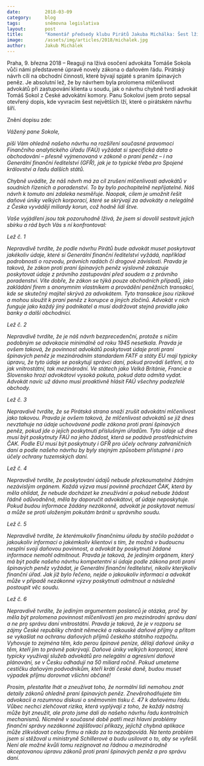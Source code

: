```yaml
---
date:         2018-03-09
category:     blog
tags:         sněmovna legislativa
layout:       post
title:        "Komentář předsedy klubu Pirátů Jakuba Michálka: Šest lží Tomáše Sokola k novele daňového řádu "
image:        /assets/img/articles/2018/michalek.jpg
author:       Jakub Michálek
---
```


Praha, 9. března 2018 – Reaguji na lživá osočení advokáta Tomáše Sokola vůči námi představené úpravě novely zákona o daňovém řádu. Pirátský návrh cílí na obchodní činnosti, které bývají spjaté s praním špinavých peněz. Je absolutní lež, že by návrhem byla prolomena mlčenlivost advokátů při zastupování klienta u soudu, jak o návrhu chybně tvrdí advokát Tomáš Sokol z České advokátní komory. Panu Sokolovi jsem proto sepsal otevřený dopis, kde vyvracím šest největších lží, které o pirátském návrhu šíří.

Znění dopisu zde:

*Vážený pane Sokole,*

*píši Vám ohledně našeho návrhu na rozšíření současné pravomoci Finančního analytického úřadu (FAÚ) vyžádat si specifická data o obchodování – přesně vyjmenovaná v zákoně o praní peněz – i na Generální finanční ředitelství (GFŘ), jak je to typické třeba pro Spojené království a řadu dalších států.*

*Chybně uvádíte, že náš návrh má za cíl zrušení mlčenlivosti advokátů v soudních řízeních a poradenství. To by bylo pochopitelně nepřijatelné. Náš návrh k tomuto ani zdaleka nesměřuje. Naopak, cílem je umožnit řešit daňové úniky velkých korporací, které se skrývají za advokáty a nelegálně z Česka vyvádějí miliardy korun, což hodně lidí štve.*

*Vaše vyjádření jsou tak pozoruhodně lživá, že jsem si dovolil sestavit jejich sbírku a rád bych Vás s ní konfrontoval:*

*Lež č. 1*

*Nepravdivě tvrdíte, že podle návrhu Pirátů bude advokát muset poskytovat jakékoliv údaje, které si Generální finanční ředitelství vyžádá, například podrobnosti o rozvodu, právních radách či drogové závislosti. Pravda je taková, že zákon proti praní špinavých peněz výslovně zakazuje poskytovat údaje z právního zastupování před soudem a z právního poradenství. Víte dobře, že zákon se týká pouze obchodních případů, jako zakládání firem s anonymním vlastníkem a provádění peněžních transakcí, kde se skutečný majitel skrývá za advokátem. Tyto transakce jsou rizikové a mohou sloužit k praní peněz z korupce a jiných zločinů. Advokát v nich funguje jako každý jiný podnikatel a musí dodržovat stejná pravidla jako banky a další obchodníci.*

*Lež č. 2*

*Nepravdivě tvrdíte, že je náš návrh bezprecedenční, protože s ničím podobným se advokacie minimálně od roku 1945 nesetkala.  Pravda je ovšem taková, že povinnost advokátů poskytovat údaje proti praní špinavých peněz je mezinárodním standardem FATF a státy EU mají typicky úpravu, že tyto údaje se poskytují správci daní, pokud provádí šetření, a to jak vnitrostátní, tak mezinárodní. Ve státech jako Velká Británie, Francie a Slovensko hrozí advokátovi vysoká pokuta, pokud data odmítá vydat. Advokát navíc už dávno musí proaktivně hlásit FAÚ všechny podezřelé obchody.*

*Lež č. 3*

*Nepravdivě tvrdíte, že se Pirátská strana snaží zrušit advokátní mlčenlivost jako takovou. Pravda je ovšem taková, že mlčenlivost advokátů se již dnes nevztahuje na údaje uchovávané podle zákona proti praní špinavých peněz, pokud jde o jejich poskytnutí příslušným úřadům. Tyto údaje už dnes musí být poskytnuty FAÚ na jeho žádost, která se podává prostřednictvím ČAK. Podle EU musí být poskytnuty i GFŘ pro účely ochrany zahraničních daní a podle našeho návrhu by byly stejným způsobem přístupné i pro účely ochrany tuzemských daní.*

*Lež č. 4*

*Nepravdivě tvrdíte, že poskytování údajů nebude přezkoumatelné žádným nezávislým orgánem. Každá výzva musí povinně procházet ČAK, která by měla ohlídat, že nebude docházet ke zneužívání a pokud nebude žádost řádně odůvodněná, měla by doporučit advokátovi, ať údaje neposkytuje. Pokud budou informace žádány nezákonně, advokát je poskytovat nemusí a může se proti uloženým pokutám bránit u správního soudu.*

*Lež č. 5*

*Nepravdivě tvrdíte, že kterémukoliv finančnímu úřadu by stačilo požádat o jakoukoliv informaci o jakémkoliv klientovi s tím, že možná v budoucnu nesplní svoji daňovou povinnost, a advokát by poskytnutí žádané informace nemohl odmítnout. Pravda je taková, že jediným orgánem, který má být podle našeho návrhu kompetentní si údaje podle zákona proti praní špinavých peněz vyžádat, je Generální finanční ředitelství, nikoliv kterýkoliv finanční úřad. Jak již bylo řečeno, nejde o jakoukoliv informaci a advokát může v případě nezákonné výzvy poskytnutí odmítnout a následně postoupit věc soudu.*

*Lež č. 6*

*Nepravdivě tvrdíte, že jediným argumentem poslanců je otázka, proč by měla být prolomena povinnost mlčenlivosti jen pro mezinárodní správu daní a ne pro správu daní vnitrostátní. Pravda je taková, že je v rozporu se zájmy České republiky chránit německé a rakouské daňové příjmy a přitom se vykašlat na ochranu daňových příjmů českého státního rozpočtu. Vyhovuje to zejména těm, kdo perou špinavé peníze, dělají daňové úniky a těm, kteří jim to právně pokrývají. Daňové úniky velkých korporací, které typicky využívají služeb advokátů pro nelegální a agresivní daňové plánování, se v Česku odhadují na 50 miliard ročně. Pokud umeteme cestičku daňovým podvodníkům, kteří krátí české daně, budou muset výpadek příjmu dorovnat všichni občané!*

*Prosím, přestaňte lhát a zneužívat toho, že normální lidi nemohou znát detaily zákonů ohledně praní špinavých peněz. Znevěrohodňujete tím advokacii a rozumnou diskusi o sněmovním tisku č. 47 k daňovému řádu. Vůbec nechci zlehčovat rizika, která vyplývají z toho, že každý nástroj může být zneužit, ale proto jsme dali do našeho návrhu řadu kontrolních mechanismů. Nicméně v současné době patří mezi hlavní problémy finanční správy nezákonné zajišťovací příkazy, jejichž chybná aplikace může zlikvidovat celou firmu a nikdo za to nezodpovídá. Na tento problém jsem si stěžoval u ministryně Schillerové a budu usilovat o to, aby se vyřešil. Není ale možné kvůli tomu rezignovat na řádnou a mezinárodně akceptovanou úpravu zákonů proti praní špinavých peněz a pro správu daní.*
